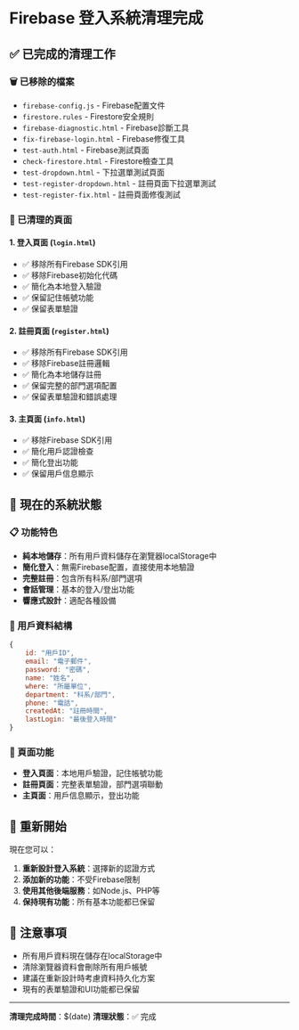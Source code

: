 # Firebase 登入系統清理完成

## ✅ 已完成的清理工作

### 🗑️ 已移除的檔案
- `firebase-config.js` - Firebase配置文件
- `firestore.rules` - Firestore安全規則
- `firebase-diagnostic.html` - Firebase診斷工具
- `fix-firebase-login.html` - Firebase修復工具
- `test-auth.html` - Firebase測試頁面
- `check-firestore.html` - Firestore檢查工具
- `test-dropdown.html` - 下拉選單測試頁面
- `test-register-dropdown.html` - 註冊頁面下拉選單測試
- `test-register-fix.html` - 註冊頁面修復測試

### 🔧 已清理的頁面

#### 1. 登入頁面 (`login.html`)
- ✅ 移除所有Firebase SDK引用
- ✅ 移除Firebase初始化代碼
- ✅ 簡化為本地登入驗證
- ✅ 保留記住帳號功能
- ✅ 保留表單驗證

#### 2. 註冊頁面 (`register.html`)
- ✅ 移除所有Firebase SDK引用
- ✅ 移除Firebase註冊邏輯
- ✅ 簡化為本地儲存註冊
- ✅ 保留完整的部門選項配置
- ✅ 保留表單驗證和錯誤處理

#### 3. 主頁面 (`info.html`)
- ✅ 移除Firebase SDK引用
- ✅ 簡化用戶認證檢查
- ✅ 簡化登出功能
- ✅ 保留用戶信息顯示

## 🎯 現在的系統狀態

### 📋 功能特色
- **純本地儲存**：所有用戶資料儲存在瀏覽器localStorage中
- **簡化登入**：無需Firebase配置，直接使用本地驗證
- **完整註冊**：包含所有科系/部門選項
- **會話管理**：基本的登入/登出功能
- **響應式設計**：適配各種設備

### 🔐 用戶資料結構
```javascript
{
    id: "用戶ID",
    email: "電子郵件",
    password: "密碼",
    name: "姓名",
    where: "所屬單位",
    department: "科系/部門",
    phone: "電話",
    createdAt: "註冊時間",
    lastLogin: "最後登入時間"
}
```

### 📱 頁面功能
- **登入頁面**：本地用戶驗證，記住帳號功能
- **註冊頁面**：完整表單驗證，部門選項聯動
- **主頁面**：用戶信息顯示，登出功能

## 🚀 重新開始

現在您可以：
1. **重新設計登入系統**：選擇新的認證方式
2. **添加新的功能**：不受Firebase限制
3. **使用其他後端服務**：如Node.js、PHP等
4. **保持現有功能**：所有基本功能都已保留

## 📝 注意事項

- 所有用戶資料現在儲存在localStorage中
- 清除瀏覽器資料會刪除所有用戶帳號
- 建議在重新設計時考慮資料持久化方案
- 現有的表單驗證和UI功能都已保留

---

**清理完成時間**：$(date)
**清理狀態**：✅ 完成
